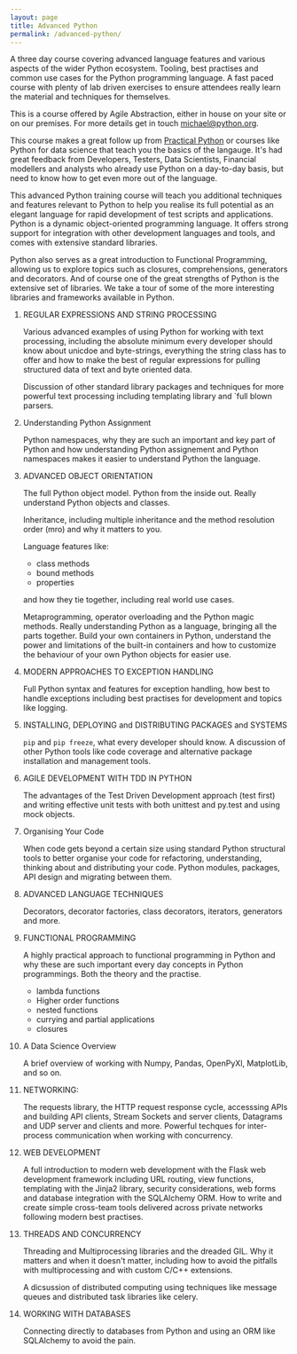 ```yaml
---
layout: page
title: Advanced Python
permalink: /advanced-python/
---
```


A three day course covering advanced language features and various aspects of the wider
Python ecosystem. Tooling, best practises and common use cases for the Python programming
language. A fast paced course with plenty of lab driven exercises to ensure attendees
really learn the material and techniques for themselves.

This is a course offered by Agile Abstraction, either in house on your site or on our
premises. For more details get in touch [michael@python.org](mailto:michael@python.org).


This course makes a great follow up from [Practical Python](/practical-python) or courses
like Python for data science that teach you the basics of the langauge. It's had great
feedback from Developers, Testers, Data Scientists, Financial modellers and analysts
who already use Python on a day-to-day basis, but need to know how to get even more
out of the language.

This advanced Python training course will teach you additional  techniques and features
relevant to Python to help you realise its full potential as an elegant language for
rapid development of test scripts and applications. Python is a dynamic object-oriented
programming language. It offers strong support for integration with other development
languages and tools, and comes with extensive standard libraries.

Python also serves as a great introduction to Functional Programming, allowing us to
explore topics such as closures, comprehensions, generators and decorators. And of
course one of the great strengths of Python is the extensive set of libraries.  We take
a tour of some of the more interesting libraries and frameworks available in Python.

1. REGULAR EXPRESSIONS AND STRING PROCESSING

    Various advanced examples of using Python for working with text processing, including
    the absolute minimum every developer should know about unicdoe and byte-strings,
    everything the string class has to offer and how to make the best of regular
    expressions for pulling structured data of text and byte oriented data.

    Discussion of other standard library packages and techniques for more powerful
    text processing including templating library and `full blown parsers.

2. Understanding Python Assignment

    Python namespaces, why they are such an important and key part of Python and how
    understanding Python assignement and Python namespaces makes it easier to understand
    Python the language.

3. ADVANCED OBJECT ORIENTATION

    The full Python object model. Python from the inside out. Really understand Python
    objects and classes.

    Inheritance, including multiple inheritance and the method resolution order (mro) and
    why it matters to you.

    Language features like:

    * class methods
    * bound methods
    * properties

    and how they tie together, including real world use cases.

    Metaprogramming, operator overloading and the Python magic methods. Really understanding
    Python as a language, bringing all the parts together. Build your own containers in Python,
    understand the power and limitations of the built-in containers and how to customize the
    behaviour of your own Python objects for easier use.

4. MODERN APPROACHES TO EXCEPTION HANDLING

    Full Python syntax and features for exception handling, how best to handle exceptions
    including best practises for development and topics like logging.


5. INSTALLING, DEPLOYING and DISTRIBUTING PACKAGES and SYSTEMS

    ``pip`` and ``pip freeze``, what every developer should know. A discussion of other
    Python tools like code coverage and alternative package installation and management
    tools.


6. AGILE DEVELOPMENT WITH TDD IN PYTHON

    The advantages of the Test Driven Development approach (test first) and writing effective
    unit tests with both unittest and py.test and using mock objects.

7. Organising Your Code

    When code gets beyond a certain size using standard Python structural tools to
    better organise your code for refactoring, understanding, thinking about and
    distributing your code. Python modules, packages, API design and migrating between
    them.

8. ADVANCED LANGUAGE TECHNIQUES

    Decorators, decorator factories, class decorators, iterators, generators and more.

9. FUNCTIONAL PROGRAMMING

    A highly practical approach to functional programming in Python and why these are
    such important every day concepts in Python programmings. Both the theory and the
    practise.

    * lambda functions
    * Higher order functions
    * nested functions
    * currying and partial applications
    * closures

10. A Data Science Overview

    A brief overview of working with Numpy, Pandas, OpenPyXl, MatplotLib, and so on.

11. NETWORKING:

    The requests library, the HTTP request response cycle, accesssing APIs and building API
    clients, Stream Sockets and server clients, Datagrams and UDP server and clients and
    more. Powerful techques for inter-process communication when working with concurrency.

12. WEB DEVELOPMENT

    A full introduction to modern web development with the Flask web development framework
    including URL routing, view functions, templating with the Jinja2 library, security considerations, web forms and database
    integration with the SQLAlchemy ORM. How to write and create simple cross-team tools
    delivered across private networks following modern best practises.

13. THREADS AND CONCURRENCY

    Threading and Multiprocessing libraries and the dreaded GIL. Why it matters and when it
    doesn't matter, including how to avoid the pitfalls with multiprocessing and with
    custom C/C++ extensions.

    A dicsussion of distributed computing using techniques like message queues and distributed
    task libraries like celery.

14. WORKING WITH DATABASES

    Connecting directly to databases from Python and using an ORM like SQLAlchemy to avoid the pain.

